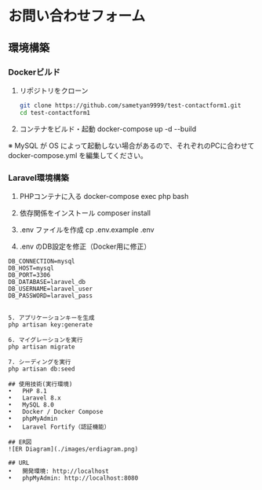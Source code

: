 # お問い合わせフォーム

## 環境構築

### Dockerビルド
1. リポジトリをクローン
   ```bash
   git clone https://github.com/sametyan9999/test-contactform1.git
   cd test-contactform1
2. コンテナをビルド・起動
   docker-compose up -d --build

※ MySQL が OS によって起動しない場合があるので、それぞれのPCに合わせて docker-compose.yml を編集してください。

### Laravel環境構築
1. PHPコンテナに入る
docker-compose exec php bash

2. 依存関係をインストール
composer install

3. .env ファイルを作成
cp .env.example .env

4. .env のDB設定を修正（Docker用に修正）
```env
DB_CONNECTION=mysql
DB_HOST=mysql
DB_PORT=3306
DB_DATABASE=laravel_db
DB_USERNAME=laravel_user
DB_PASSWORD=laravel_pass


5. アプリケーションキーを生成
php artisan key:generate

6. マイグレーションを実行
php artisan migrate

7. シーディングを実行
php artisan db:seed

## 使用技術(実行環境)
•	PHP 8.1
•	Laravel 8.x
•	MySQL 8.0
•	Docker / Docker Compose
•	phpMyAdmin
•	Laravel Fortify（認証機能）

## ER図
![ER Diagram](./images/erdiagram.png)

## URL
•	開発環境: http://localhost
•	phpMyAdmin: http://localhost:8080
